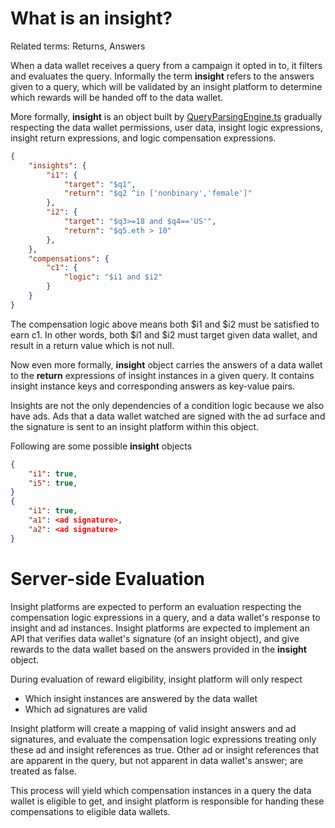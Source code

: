 # What is an insight?

Related terms: Returns, Answers

When a data wallet receives a query from a campaign it opted in to, it filters and evaluates the query. Informally the term **insight** refers to the answers given to a query, which will be validated by an insight platform to determine which rewards will be handed off to the data wallet.

More formally, **insight** is an object built by [QueryParsingEngine.ts](/packages/core/src/implementations/business/utilities/QueryParsingEngine.ts) gradually respecting the data wallet permissions, user data, insight logic expressions, insight return expressions, and logic compensation expressions.

```JSON
{
    "insights": {
        "i1": {
            "target": "$q1",
            "return": "$q2 ^in ['nonbinary','female']"
        },
        "i2": {
            "target": "$q3>=18 and $q4=='US'",
            "return": "$q5.eth > 10"
        },
    },
    "compensations": {
        "c1": {
            "logic": "$i1 and $i2"
        }
    }
}
```

The compensation logic above means both $i1 and $i2 must be satisfied to earn c1. In other words, both $i1 and $i2 must target given data wallet, and result in a return value which is not null.

Now even more formally, **insight** object carries the answers of a data wallet to the **return** expressions of insight instances in a given query. It contains insight instance keys and corresponding answers as key-value pairs. 

Insights are not the only dependencies of a condition logic because we also have ads. Ads that a data wallet watched are signed with the ad surface and the signature is sent to an insight platform within this object.

Following are some possible **insight** objects

```JSON
{
    "i1": true,
    "i5": true,
}
{
    "i1": true,
    "a1": <ad signature>,
    "a2": <ad signature>
}
```

# Server-side Evaluation

Insight platforms are expected to perform an evaluation respecting the compensation logic expressions in a query, and a data wallet's response to 
insight and ad instances. Insight platforms are expected to implement an API that verifies data wallet's signature (of an insight object), and give rewards to the data wallet based on the answers provided in the **insight** object.

During evaluation of reward eligibility, insight platform will only respect 
- Which insight instances are answered by the data wallet
- Which ad signatures are valid

Insight platform will create a mapping of valid insight answers and ad signatures, and evaluate the compensation logic expressions treating only these ad and insight references as true. Other ad or insight references that are apparent in the query, but not apparent in data wallet's answer; are treated as false.

This process will yield which compensation instances in a query the data wallet is eligible to get, and insight platform is responsible for handing these compensations to eligible data wallets.
